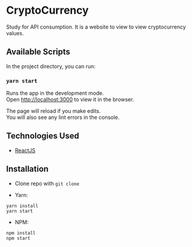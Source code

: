 # CryptoCurrency

Study for API consumption. It is a website to view to view cryptocurrency values.

## Available Scripts

In the project directory, you can run:

### `yarn start`

Runs the app in the development mode.\
Open [http://localhost:3000](http://localhost:3000) to view it in the browser.

The page will reload if you make edits.\
You will also see any lint errors in the console.

## Technologies Used

- [ReactJS](https://reactjs.org/)

## Installation

- Clone repo with `git clone`

- Yarn:

```
yarn install
yarn start
```

- NPM:

```
npm install
npm start
```
